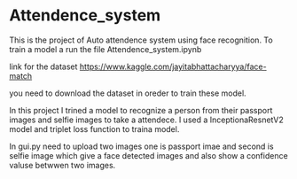 # Attendence_system
This is the project of Auto attendence system using face recognition.
To train a model a run the file Attendence_system.ipynb

link for the dataset https://www.kaggle.com/jayitabhattacharyya/face-match

you need to download the dataset in oreder to train these model.

In this project I trined a model to recognize a person from their passport images and selfie images to take a attendece. I used a InceptionaResnetV2 model and triplet loss function to traina model.

In gui.py need to upload two images one is passport imae and second is selfie image which give a face detected images and also show a confidence valuse betwwen two images.
